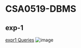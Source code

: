 # CSA0519-DBMS
## exp-1
[expr1 Queries](https://github.com/sivareddy32/SIVAREDDYDBMS.git)
![image](https://user-images.githubusercontent.com/113224102/191215167-029afc15-3f59-422d-937d-db141a5a8e17.png)


